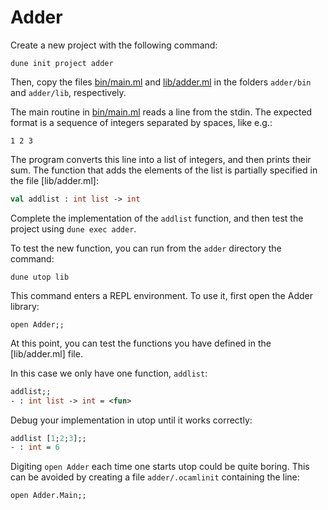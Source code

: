 # Adder

Create a new project with the following command:
```
dune init project adder
```

Then, copy the files [bin/main.ml](bin/main.ml) and [lib/adder.ml](lib/adder.ml)
in the folders `adder/bin` and `adder/lib`, respectively.

The main routine in [bin/main.ml](bin/main.ml) reads a line from the stdin.
The expected format is a sequence of integers separated by spaces, like e.g.:
```
1 2 3
```
The program converts this line into a list of integers, and then prints their sum.
The function that adds the elements of the list is partially specified in the file [lib/adder.ml]:
```ocaml
val addlist : int list -> int
```
Complete the implementation of the `addlist` function, and then test the project using `dune exec adder`.

To test the new function, you can run from the `adder` directory the command:
```
dune utop lib
```
This command enters a REPL environment. To use it, first open the Adder library:
```
open Adder;;
```
At this point, you can test the functions you have defined in the [lib/adder.ml] file.

In this case we only have one function, `addlist`:
```ocaml
addlist;;
- : int list -> int = <fun>
```
Debug your implementation in utop until it works correctly:
```ocaml
addlist [1;2;3];;
- : int = 6
```

Digiting `open Adder` each time one starts utop could be quite boring.
This can be avoided by creating a file `adder/.ocamlinit` containing the line:
```
open Adder.Main;;
```
